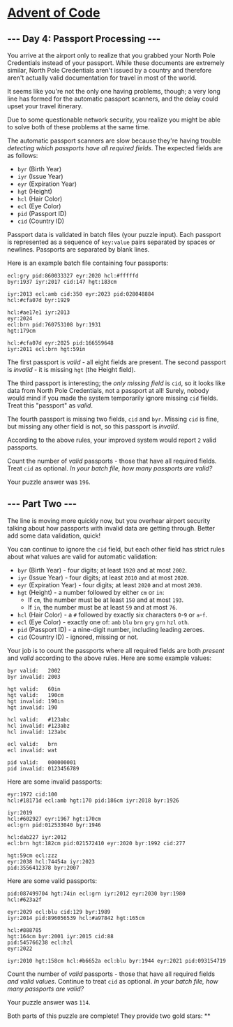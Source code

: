 # [Advent of Code](https://adventofcode.com/)

## --- Day 4: Passport Processing ---

You arrive at the airport only to realize that you grabbed your North
Pole Credentials instead of your passport. While these documents are
extremely similar, North Pole Credentials aren't issued by a country and
therefore aren't actually valid documentation for travel in most of the
world.

It seems like you're not the only one having problems, though; a very
long line has formed for the automatic passport scanners, and the delay
could upset your travel itinerary.

Due to some questionable network security, you realize you might be able
to solve both of these problems at the same time.

The automatic passport scanners are slow because they're having trouble
*detecting which passports have all required fields*. The expected
fields are as follows:

-   `byr` (Birth Year)
-   `iyr` (Issue Year)
-   `eyr` (Expiration Year)
-   `hgt` (Height)
-   `hcl` (Hair Color)
-   `ecl` (Eye Color)
-   `pid` (Passport ID)
-   `cid` (Country ID)

Passport data is validated in batch files (your puzzle input). Each
passport is represented as a sequence of `key:value` pairs separated by
spaces or newlines. Passports are separated by blank lines.

Here is an example batch file containing four passports:

    ecl:gry pid:860033327 eyr:2020 hcl:#fffffd
    byr:1937 iyr:2017 cid:147 hgt:183cm

    iyr:2013 ecl:amb cid:350 eyr:2023 pid:028048884
    hcl:#cfa07d byr:1929

    hcl:#ae17e1 iyr:2013
    eyr:2024
    ecl:brn pid:760753108 byr:1931
    hgt:179cm

    hcl:#cfa07d eyr:2025 pid:166559648
    iyr:2011 ecl:brn hgt:59in

The first passport is *valid* - all eight fields are present. The second
passport is *invalid* - it is missing `hgt` (the Height field).

The third passport is interesting; the *only missing field* is `cid`, so
it looks like data from North Pole Credentials, not a passport at all!
Surely, nobody would mind if you made the system temporarily ignore
missing `cid` fields. Treat this "passport" as *valid*.

The fourth passport is missing two fields, `cid` and `byr`. Missing
`cid` is fine, but missing any other field is not, so this passport is
*invalid*.

According to the above rules, your improved system would report `2`
valid passports.

Count the number of *valid* passports - those that have all required
fields. Treat `cid` as optional. *In your batch file, how many passports
are valid?*

Your puzzle answer was `196`.

## --- Part Two ---

The line is moving more quickly now, but you overhear airport security
talking about how passports with invalid data are getting through.
Better add some data validation, quick!

You can continue to ignore the `cid` field, but each other field has
<span title="GLORY TO ARSTOTZKA">strict rules</span> about what values
are valid for automatic validation:

-   `byr` (Birth Year) - four digits; at least `1920` and at most
    `2002`.
-   `iyr` (Issue Year) - four digits; at least `2010` and at most
    `2020`.
-   `eyr` (Expiration Year) - four digits; at least `2020` and at most
    `2030`.
-   `hgt` (Height) - a number followed by either `cm` or `in`:
    -   If `cm`, the number must be at least `150` and at most `193`.
    -   If `in`, the number must be at least `59` and at most `76`.
-   `hcl` (Hair Color) - a `#` followed by exactly six characters
    `0`-`9` or `a`-`f`.
-   `ecl` (Eye Color) - exactly one of: `amb` `blu` `brn` `gry` `grn`
    `hzl` `oth`.
-   `pid` (Passport ID) - a nine-digit number, including leading zeroes.
-   `cid` (Country ID) - ignored, missing or not.

Your job is to count the passports where all required fields are both
*present* and *valid* according to the above rules. Here are some
example values:

    byr valid:   2002
    byr invalid: 2003

    hgt valid:   60in
    hgt valid:   190cm
    hgt invalid: 190in
    hgt invalid: 190

    hcl valid:   #123abc
    hcl invalid: #123abz
    hcl invalid: 123abc

    ecl valid:   brn
    ecl invalid: wat

    pid valid:   000000001
    pid invalid: 0123456789

Here are some invalid passports:

    eyr:1972 cid:100
    hcl:#18171d ecl:amb hgt:170 pid:186cm iyr:2018 byr:1926

    iyr:2019
    hcl:#602927 eyr:1967 hgt:170cm
    ecl:grn pid:012533040 byr:1946

    hcl:dab227 iyr:2012
    ecl:brn hgt:182cm pid:021572410 eyr:2020 byr:1992 cid:277

    hgt:59cm ecl:zzz
    eyr:2038 hcl:74454a iyr:2023
    pid:3556412378 byr:2007

Here are some valid passports:

    pid:087499704 hgt:74in ecl:grn iyr:2012 eyr:2030 byr:1980
    hcl:#623a2f

    eyr:2029 ecl:blu cid:129 byr:1989
    iyr:2014 pid:896056539 hcl:#a97842 hgt:165cm

    hcl:#888785
    hgt:164cm byr:2001 iyr:2015 cid:88
    pid:545766238 ecl:hzl
    eyr:2022

    iyr:2010 hgt:158cm hcl:#b6652a ecl:blu byr:1944 eyr:2021 pid:093154719

Count the number of *valid* passports - those that have all required
fields *and valid values*. Continue to treat `cid` as optional. *In your
batch file, how many passports are valid?*

Your puzzle answer was `114`.

Both parts of this puzzle are complete! They provide two gold stars:
\*\*
